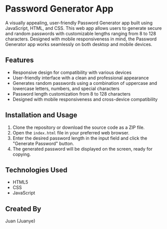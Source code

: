# Password Generator App

A visually appealing, user-friendly Password Generator app built using JavaScript, HTML, and CSS. This web app allows users to generate secure and random passwords with customizable lengths ranging from 8 to 128 characters. Designed with mobile responsiveness in mind, the Password Generator app works seamlessly on both desktop and mobile devices.

## Features
- Responsive design for compatibility with various devices
- User-friendly interface with a clean and professional appearance
- Generates random passwords using a combination of uppercase and lowercase letters, numbers, and special characters
- Password length customization from 8 to 128 characters
- Designed with mobile responsiveness and cross-device compatibility

## Installation and Usage
1. Clone the repository or download the source code as a ZIP file.
2. Open the `index.html` file in your preferred web browser.
3. Enter the desired password length in the input field and click the "Generate Password" button.
4. The generated password will be displayed on the screen, ready for copying.

## Technologies Used
- HTML5
- CSS
- JavaScript

## Created By
Juan (Juanye)